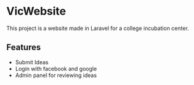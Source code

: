 # VicWebsite
This project is a website made in Laravel for a college incubation center.

## Features
* Submit Ideas
* Login with facebook and google
* Admin panel for reviewing ideas

